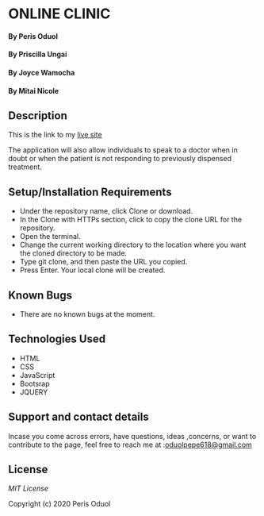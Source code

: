 # ONLINE CLINIC
#### By **Peris Oduol**
#### By **Priscilla Ungai**
#### By **Joyce Wamocha**
#### By **Mitai Nicole**
## Description

 This is the link to my [live site](laughing-raman-5ab58f.netlify.app/)

The application will also allow individuals to speak to a doctor when in doubt or when the patient is not responding to previously dispensed treatment.
## Setup/Installation Requirements
* Under the repository name, click Clone or download.
* In the Clone with HTTPs section, click  to copy the clone URL for the repository.
* Open the terminal.
* Change the current working directory to the location where you want the cloned directory to be made.
* Type git clone, and then paste the URL you copied.
* Press Enter. Your local clone will be created.
## Known Bugs
* There are no known bugs at the moment.
## Technologies Used
* HTML
* CSS
* JavaScript
* Bootsrap
* JQUERY
## Support and contact details
Incase you come across errors, have questions, ideas ,concerns, or want to contribute to the page, feel free to reach me at :oduolpepe618@gmail.com 

## License
*MIT License*

Copyright (c) 2020 Peris Oduol
